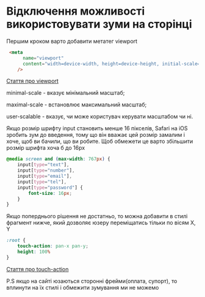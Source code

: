 # Відключення можливості використовувати зуми на сторінці

Першим кроком варто добавити метатег viewport

```HTML
 <meta
      name="viewport"
      content="width=device-width, height=device-height, initial-scale=1, maximum-scale=1, user-scalable=no, shrink-to-fit=no, target-densitydpi=device-dpio, orientation=portrait"
    />
```

[Стаття про viewport](https://www.w3schools.com/css/css_rwd_viewport.asp)

minimal-scale - вказує мінімальний масштаб;

maximal-scale - встановлює максимальний масштаб;

user-scalable - вказує, чи може користувач керувати масштабом чи ні.

Якщо розмір шрифту input становить менше 16 пікселів, Safari на iOS зробить зум до введення, тому що він вважає цей розмір замалим і хоче, щоб ви бачили, що ви робите. Щоб обмежети це варто збільшити розмір шрифта хоча б до 16px

```CSS
@media screen and (max-width: 767px) {
    input[type="text"],
    input[type="number"],
    input[type="email"],
    input[type="tel"],
    input[type="password"] {
        font-size: 16px;
    }
}
```


Якщо поперднього рішення не достатньо, то можна добавити в стилі фрагмент нижче, який дозволяє юзеру переміщатись тільки по вісям X, Y

```CSS
:root {
    touch-action: pan-x pan-y;
    height: 100%
}
```

[Стаття про touch-action](https://developer.mozilla.org/ru/docs/Web/CSS/touch-action)

P.S якщо на сайті юзаються сторонні фрейми(оплата, супорт), то вплинути на їх стилі і обмежити зумування ми не можемо